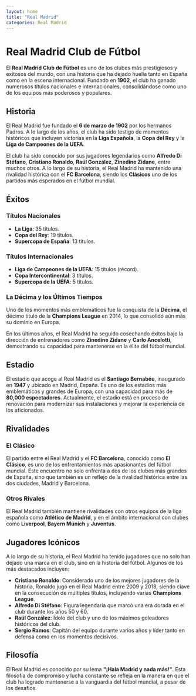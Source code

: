 ```yaml
---
layout: home
title: "Real Madrid"
categories: Real Madrid
---
```

# Real Madrid Club de Fútbol

El **Real Madrid Club de Fútbol** es uno de los clubes más prestigiosos y exitosos del mundo, con una historia que ha dejado huella tanto en España como en la escena internacional. Fundado en **1902**, el club ha ganado numerosos títulos nacionales e internacionales, consolidándose como uno de los equipos más poderosos y populares.

## Historia

El Real Madrid fue fundado el **6 de marzo de 1902** por los hermanos Padros. A lo largo de los años, el club ha sido testigo de momentos históricos que incluyen victorias en la **Liga Española**, la **Copa del Rey** y la **Liga de Campeones de la UEFA**.

El club ha sido conocido por sus jugadores legendarios como **Alfredo Di Stéfano**, **Cristiano Ronaldo**, **Raúl González**, **Zinedine Zidane**, entre muchos otros. A lo largo de su historia, el Real Madrid ha mantenido una rivalidad histórica con el **FC Barcelona**, siendo los **Clásicos** uno de los partidos más esperados en el fútbol mundial.

## Éxitos

### Títulos Nacionales
- **La Liga**: 35 títulos.
- **Copa del Rey**: 19 títulos.
- **Supercopa de España**: 13 títulos.

### Títulos Internacionales
- **Liga de Campeones de la UEFA**: 15 títulos (récord).
- **Copa Intercontinental**: 3 títulos.
- **Supercopa de la UEFA**: 5 títulos.
  
### La Décima y los Últimos Tiempos
Uno de los momentos más emblemáticos fue la conquista de la **Décima**, el décimo título de la **Champions League** en 2014, lo que consolidó aún más su dominio en Europa.

En los últimos años, el Real Madrid ha seguido cosechando éxitos bajo la dirección de entrenadores como **Zinedine Zidane** y **Carlo Ancelotti**, demostrando su capacidad para mantenerse en la élite del fútbol mundial.

## Estadio

El estadio que acoge al Real Madrid es el **Santiago Bernabéu**, inaugurado en **1947** y ubicado en Madrid, España. Es uno de los estadios más emblemáticos y grandes de Europa, con una capacidad para más de **80,000 espectadores**. Actualmente, el estadio está en proceso de renovación para modernizar sus instalaciones y mejorar la experiencia de los aficionados.

## Rivalidades

### El Clásico
El partido entre el Real Madrid y el **FC Barcelona**, conocido como **El Clásico**, es uno de los enfrentamientos más apasionantes del fútbol mundial. Este encuentro no solo enfrenta a dos de los clubes más grandes de España, sino que también es un reflejo de la rivalidad histórica entre las dos ciudades, Madrid y Barcelona.

### Otros Rivales
El Real Madrid también mantiene rivalidades con otros equipos de la liga española como **Atlético de Madrid**, y en el ámbito internacional con clubes como **Liverpool**, **Bayern Múnich** y **Juventus**.

## Jugadores Icónicos

A lo largo de su historia, el Real Madrid ha tenido jugadores que no solo han dejado una marca en el club, sino en la historia del fútbol. Algunos de los más destacados incluyen:

- **Cristiano Ronaldo**: Considerado uno de los mejores jugadores de la historia, Ronaldo jugó en el Real Madrid entre 2009 y 2018, siendo clave en la consecución de múltiples títulos, incluyendo varias **Champions League**.
- **Alfredo Di Stéfano**: Figura legendaria que marcó una era dorada en el club durante los años 50 y 60.
- **Raúl González**: Ídolo del club y uno de los máximos goleadores históricos del club.
- **Sergio Ramos**: Capitán del equipo durante varios años y líder tanto en defensa como en los momentos decisivos.

## Filosofía

El Real Madrid es conocido por su lema **"¡Hala Madrid y nada más!"**. Esta filosofía de compromiso y lucha constante se refleja en la manera en que el club ha logrado mantenerse a la vanguardia del fútbol mundial, a pesar de los desafios.
